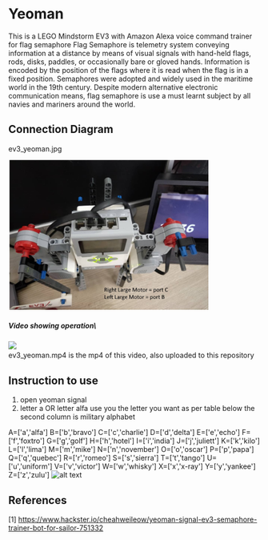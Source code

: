 # Yeoman
This is a LEGO Mindstorm EV3 with Amazon Alexa voice command trainer for flag semaphore
Flag Semaphore is telemetry system conveying information at a distance by means of visual signals with hand-held flags, rods, disks, paddles, or occasionally bare or gloved hands. Information is encoded by the position of the flags where it is read when the flag is in a fixed position. Semaphores were adopted and widely used in the maritime world in the 19th century. Despite modern alternative electronic communication means, flag semaphore is use a must learnt subject by all navies and mariners around the world.

## Connection Diagram
ev3_yeoman.jpg 
<p align="left">
  <img src="ev3_yeoman.jpg" width="400" title="connection diagram">
</p>

##### Video showing operation\
[![](http://img.youtube.com/vi/MzIEqMTVzdM/0.jpg)](http://www.youtube.com/watch?v=MzIEqMTVzdM "Yeoman decoding flag semaphore")
<br>ev3_yeoman.mp4 is the mp4 of this video, also uploaded to this repository

## Instruction to use
1) open yeoman signal
2) letter a OR letter alfa 
use you the letter you want as per table below
the second column is military alphabet

A=['a','alfa']
B=['b','bravo']
C=['c','charlie']
D=['d','delta']
E=['e','echo']
F=['f','foxtro']
G=['g','golf']
H=['h','hotel']
I=['i','india']
J=['j','juliett']
K=['k','kilo']
L=['l','lima']
M=['m','mike']
N=['n','november']
O=['o','oscar']
P=['p','papa']
Q=['q','quebec']
R=['r','romeo']
S=['s','sierra']
T=['t','tango']
U=['u','uniform']
V=['v','victor']
W=['w','whisky']
X=['x','x-ray']
Y=['y','yankee']
Z=['z','zulu']
![alt text](https://en.wikipedia.org/wiki/NATO_phonetic_alphabet#/media/File:FAA_Phonetic_and_Morse_Chart2.svg)

## References
[1] https://www.hackster.io/cheahweileow/yeoman-signal-ev3-semaphore-trainer-bot-for-sailor-751332
